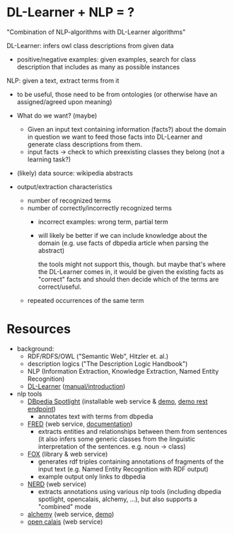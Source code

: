 # DL-Learner + NLP = ?

"Combination of NLP-algorithms with DL-Learner algorithms"

DL-Learner: infers owl class descriptions from given data

- positive/negative examples: given examples, search for class
    description that includes as many as possible instances

NLP: given a text, extract terms from it

- to be useful, those need to be from ontologies (or otherwise
    have an assigned/agreed upon meaning)

- What do we want? (maybe)
    * Given an input text containing information (facts?) about the
        domain in question we want to feed those facts into DL-Learner
        and generate class descriptions from them.
    * input facts -> check to which preexisting classes they belong
        (not a learning task?)
- (likely) data source: wikipedia abstracts
- output/extraction characteristics
    * number of recognized terms
    * number of correctly/incorrectly recognized terms
        - incorrect examples: wrong term, partial term
        - will likely be better if we can include knowledge about
            the domain (e.g. use facts of dbpedia article when
            parsing the abstract)

            the tools might not support this, though. but maybe
            that's where the DL-Learner comes in, it would be given
            the existing facts as "correct" facts and should then
            decide which of the terms are correct/useful.
    * repeated occurrences of the same term

# Resources

- background:
    * RDF/RDFS/OWL ("Semantic Web", Hitzler et. al.)
    * description logics ("The Description Logic Handbook")
    * NLP (Information Extraction, Knowledge Extraction,
        Named Entity Recognition)
    * [DL-Learner](http://dllearner.org) ([manual/introduction](http://dl-learner.org/files/dl-learner-manual.pdf))
- nlp tools
    * [DBpedia Spotlight](https://github.com/dbpedia-spotlight/dbpedia-spotlight/wiki)
        (installable web service & [demo](http://spotlight.dbpedia.org/demo/),
         [demo rest endpoint](http://spotlight.sztaki.hu:2222/rest))
        - annotates text with terms from dbpedia
    * [FRED](http://wit.istc.cnr.it/stlab-tools/fred) (web service,
        [documentation](http://wit.istc.cnr.it/stlab-tools/fred/api))
        - extracts entities and relationships between them from sentences
            (it also infers some generic classes from the linguistic
             interpretation of the sentences. e.g. noun -> class)
    * [FOX](http://aksw.org/Projects/FOX.html) (library & web service)
        - generates rdf triples containing annotations of fragments
            of the input text (e.g. Named Entity Recognition with RDF output)
        - example output only links to dbpedia
    * [NERD](http://nerd.eurecom.fr/documentation) (web service)
        - extracts annotations using various nlp tools (including dbpedia spotlight,
            opencalais, alchemy, ...), but also supports a "combined" mode
    * [alchemy](http://alchemyapi.com) (web service, [demo](http://www.alchemyapi.com/products/demo/))
    * [open calais](http://opencalais.com) (web service)